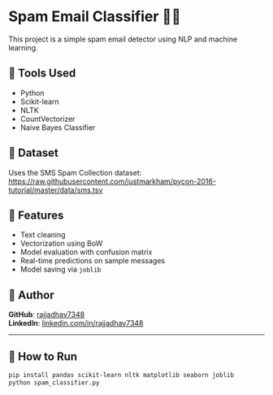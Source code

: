 
# Spam Email Classifier 📧🚫

This project is a simple spam email detector using NLP and machine learning.

## 🔧 Tools Used
- Python
- Scikit-learn
- NLTK
- CountVectorizer
- Naive Bayes Classifier

## 📁 Dataset
Uses the SMS Spam Collection dataset:  
https://raw.githubusercontent.com/justmarkham/pycon-2016-tutorial/master/data/sms.tsv

## 🧪 Features
- Text cleaning
- Vectorization using BoW
- Model evaluation with confusion matrix
- Real-time predictions on sample messages
- Model saving via `joblib`

## 👤 Author
**GitHub**: [rajjadhav7348](https://github.com/rajjadhav7348)  
**LinkedIn**: [linkedin.com/in/rajjadhav7348](https://linkedin.com/in/rajjadhav7348)

---

## 🚀 How to Run

```bash
pip install pandas scikit-learn nltk matplotlib seaborn joblib
python spam_classifier.py
```
